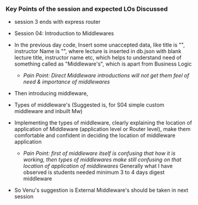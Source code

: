 ### **Key Points of the session and expected LOs Discussed**
- session 3 ends with express router

- Session 04: Introduction to Middlewares
- In the previous day code, Insert some unaccepted data, like title is "", instructor Name is "", where lecture is inserted in db.json with blank lecture title, instructor name etc, which helps to understand need of something called as "Middleware's", which is apart from Business Logic
  - *Pain Point: Direct Middleware introductions will not get them feel of need & importance of middlewares*
- Then introducing middleware,
- Types of middleware's  (Suggested is, for S04 simple custom middleware and inbuilt Mw)
- Implementing the types of middleware, clearly explaining the location of application of Middleware (application level or Router level), make them comfortable and confident in deciding the location of middleware application
    - *Pain Point:  first of middleware itself is confusing that how it is working, then types of middlewares make still confusing on that location of application of middlewares*
Generally what I have observed is students needed minimum 3 to 4 days digest middleware
- So Venu's suggestion is External Middleware's should be taken in next session

